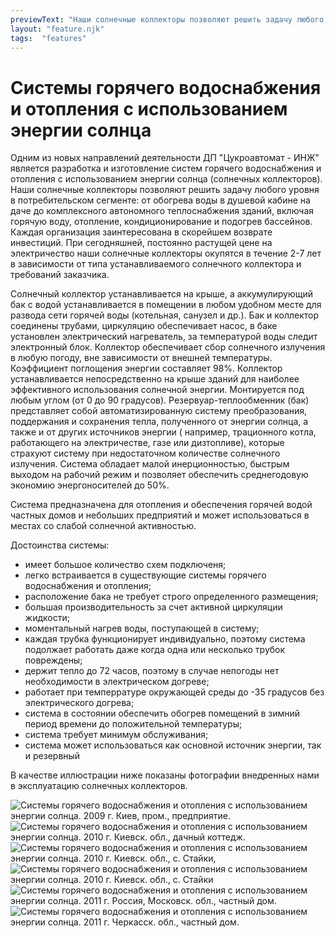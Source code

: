 ```yaml
---
previewText: "Наши солнечные коллекторы позволяют решить задачу любого уровня в потребительском сегменте: от обогрева воды в душевой кабине на даче до комплексного автономного теплоснабжения зданий."
layout: "feature.njk"
tags:  "features"
---
```


# Системы горячего водоснабжения и отопления с использованием энергии солнца

Одним из новых направлений деятельности ДП "Цукроавтомат - ИНЖ" является разработка и изготовление систем горячего водоснабжения и отопления с использованием энергии солнца (солнечных коллекторов). Наши солнечные коллекторы позволяют решить задачу любого уровня в потребительском сегменте: от обогрева воды в душевой кабине на даче до комплексного автономного теплоснабжения зданий, включая горячую воду, отопление, кондиционирование и подогрев бассейнов. Каждая организация заинтересована в скорейшем возврате инвестиций. При сегодняшней, постоянно растущей цене на электричество наши солнечные коллекторы окупятся в течение 2-7 лет в зависимости от типа устанавливаемого солнечного коллектора и требований заказчика.

Солнечный коллектор устанавливается на крыше, а аккумулирующий бак с водой устанавливается в помещении в любом удобном месте для развода сети горячей воды (котельная, санузел и др.). Бак и коллектор соединены трубами, циркуляцию обеспечивает насос, в баке установлен электрический нагреватель, за температурой воды следит электронный блок. Коллектор обеспечивает сбор солнечного излучения в любую погоду, вне зависимости от внешней температуры. Коэффициент поглощения энергии составляет 98%. Коллектор устанавливается непосредственно на крыше зданий для наиболее эффективного использования солнечной энергии. Монтируется под любым углом (от 0 до 90 градусов). Резервуар-теплообменник (бак) представляет собой автоматизированную систему преобразования, поддержания и сохранения тепла, полученного от энергии солнца, а также и от других источников энергии ( например, трационного котла, работающего на электричестве, газе или дизтопливе), которые страхуют систему при недостаточном количестве солнечного излучения. Система обладает малой инерционностью, быстрым выходом на рабочий режим и позволяет обеспечить среднегодовую экономию энергоносителей до 50%.

Система предназначена для отопления и обеспечения горячей водой частных домов и небольших предприятий и может использоваться в местах со слабой солнечной активностью.

Достоинства системы:
- имеет большое количество схем подключеня;
- легко встраивается в существующие системы горячего водоснабжения и отопления;
- расположение бака не требует строго определенного размещения;
- большая производительность за счет активной циркуляции жидкости;
- моментальный нагрев воды, поступающей в систему;
- каждая трубка функционирует индивидуально, поэтому система подолжает работать даже когда одна или несколько трубок повреждены;
- держит тепло до 72 часов, поэтому в случае непогоды нет необходимости в электрическом догреве;
- работает при темперратуре окружающей среды до -35 градусов без электрического догрева;
- система в состоянии обеспечить обогрев помещений в зимний период времени до положительной температуры;
- система требует минимум обслуживания;
- система может использоваться как основной источник энергии, так и резервный

В качестве иллюстрации ниже показаны фотографии внедренных нами в эксплуатацию солнечных коллекторов.

![Системы горячего водоснабжения и отопления с использованием энергии солнца. 2009 г. Киев, пром., предприятие.](/img/features/soln/soln1.jpg)
![Системы горячего водоснабжения и отопления с использованием энергии солнца. 2010 г. Киевск. обл., дачный коттедж.](/img/features/soln/soln2.jpg)
![Системы горячего водоснабжения и отопления с использованием энергии солнца. 2010 г. Киевск. обл., с. Стайки,](/img/features/soln/soln3.jpg)
![Системы горячего водоснабжения и отопления с использованием энергии солнца. 2010 г. Киевск. обл., с. Стайки](/img/features/soln/soln4.jpg)
![Системы горячего водоснабжения и отопления с использованием энергии солнца. 2011 г. Россия, Московск. обл., частный дом.](/img/features/soln/soln5.jpg)
![Системы горячего водоснабжения и отопления с использованием энергии солнца. 2011 г. Черкасск. обл., частный дом.](/img/features/soln/soln6.jpg)